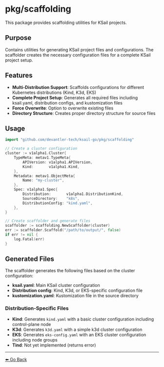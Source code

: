 # pkg/scaffolding

This package provides scaffolding utilities for KSail projects.

## Purpose

Contains utilities for generating KSail project files and configurations. The scaffolder creates the necessary configuration files for a complete KSail project setup.

## Features

- **Multi-Distribution Support**: Scaffolds configurations for different Kubernetes distributions (Kind, K3d, EKS)
- **Complete Project Setup**: Generates all required files including ksail.yaml, distribution configs, and kustomization files
- **Force Overwrite**: Option to overwrite existing files
- **Directory Structure**: Creates proper directory structure for source files

## Usage

```go
import "github.com/devantler-tech/ksail-go/pkg/scaffolding"

// Create a cluster configuration
cluster := v1alpha1.Cluster{
    TypeMeta: metav1.TypeMeta{
        APIVersion: v1alpha1.APIVersion,
        Kind:       v1alpha1.Kind,
    },
    Metadata: metav1.ObjectMeta{
        Name: "my-cluster",
    },
    Spec: v1alpha1.Spec{
        Distribution:       v1alpha1.DistributionKind,
        SourceDirectory:    "k8s",
        DistributionConfig: "kind.yaml",
    },
}

// Create scaffolder and generate files
scaffolder := scaffolding.NewScaffolder(cluster)
err := scaffolder.Scaffold("/path/to/output/", false)
if err != nil {
    log.Fatal(err)
}
```

## Generated Files

The scaffolder generates the following files based on the cluster configuration:

- **ksail.yaml**: Main KSail cluster configuration
- **Distribution config**: Kind, K3d, or EKS-specific configuration file
- **kustomization.yaml**: Kustomization file in the source directory

### Distribution-Specific Files

- **Kind**: Generates `kind.yaml` with a basic cluster configuration including control-plane node
- **K3d**: Generates `k3d.yaml` with a simple k3d cluster configuration  
- **EKS**: Generates `eks-config.yaml` with an EKS cluster configuration including node groups
- **Tind**: Not yet implemented (returns error)

---

[⬅️ Go Back](../README.md)